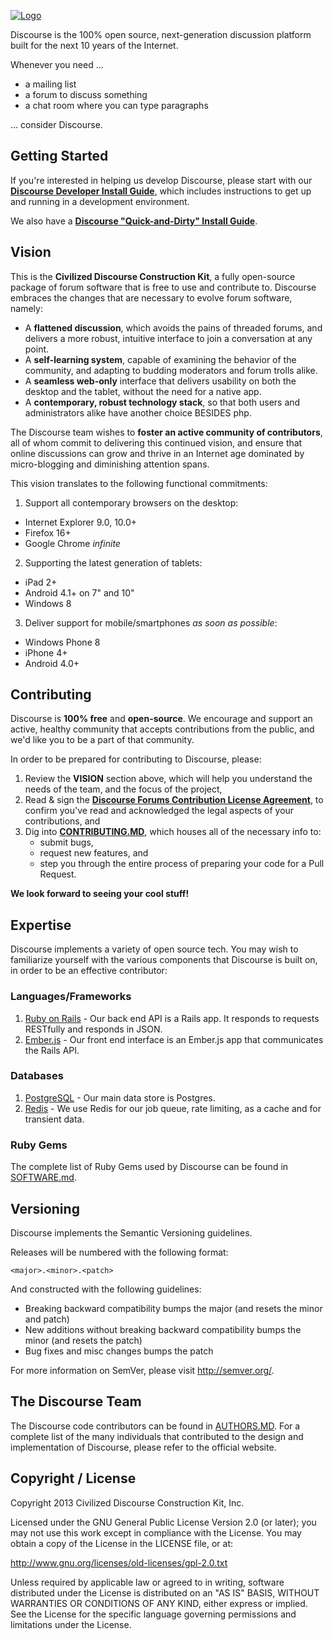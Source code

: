 <a href="http://www.discourse.org/">![Logo](https://raw.github.com/discourse/core/master/images/discourse.png)</a>

Discourse is the 100% open source, next-generation discussion platform built for the next 10 years of the Internet.

Whenever you need ...

* a mailing list
* a forum to discuss something
* a chat room where you can type paragraphs

... consider Discourse.


## Getting Started

If you're interested in helping us develop Discourse, please start with our **[Discourse Developer Install Guide](https://github.com/discourse/core/blob/master/DEVELOPMENT.md)**, which includes instructions to get up and running in a development environment.

We also have a **[Discourse "Quick-and-Dirty" Install Guide](https://github.com/discourse/core/blob/master/INSTALL.md)**.

## Vision

This is the **Civilized Discourse Construction Kit**, a fully open-source package of forum software that is free to use and contribute to. Discourse embraces the changes that are necessary to evolve forum software, namely:

* A **flattened discussion**, which avoids the pains of threaded forums, and delivers a more robust, intuitive interface to join a conversation at any point.
* A **self-learning system**, capable of examining the behavior of the community, and adapting to budding moderators and forum trolls alike.
* A **seamless web-only** interface that delivers usability on both the desktop and the tablet, without the need for a native app.
* A **contemporary, robust technology stack**, so that both users and administrators alike have another choice BESIDES php.

The Discourse team wishes to **foster an active community of contributors**, all of whom commit to delivering this continued vision, and ensure that online discussions can grow and thrive in an Internet age dominated by micro-blogging and diminishing attention spans.

This vision translates to the following functional commitments:

1. Support all contemporary browsers on the desktop:
  * Internet Explorer 9.0, 10.0+
  * Firefox 16+
  * Google Chrome *infinite*
   
2. Supporting the latest generation of tablets:  
  * iPad 2+
  * Android 4.1+ on 7" and 10"
  * Windows 8

3. Deliver support for mobile/smartphones *as soon as possible*:
  * Windows Phone 8
  * iPhone 4+
  * Android 4.0+

## Contributing

Discourse is **100% free** and **open-source**. We encourage and support an active, healthy community that
accepts contributions from the public, and we'd like you to be a part of that community.

In order to be prepared for contributing to Discourse, please:

1. Review the **VISION** section above, which will help you understand the needs of the team, and the focus of the project,
2. Read & sign the **[Discourse Forums Contribution License Agreement](https://github.com/discourse/core-cla)**, to confirm you've read and acknowledged the legal aspects of your contributions, and
3. Dig into **[CONTRIBUTING.MD](https://github.com/discourse/core/blob/master/CONTRIBUTING.md)**, which houses all of the necessary info to:
   * submit bugs,
   * request new features, and
   * step you through the entire process of preparing your code for a Pull Request.

**We look forward to seeing your cool stuff!**

## Expertise

Discourse implements a variety of open source tech. You may wish to familiarize yourself with the various components that Discourse is built on, in order to be an effective contributor:

### Languages/Frameworks

1. [Ruby on Rails](https://github.com/rails/rails) - Our back end API is a Rails app. It responds to requests RESTfully and responds in JSON.
2. [Ember.js](https://github.com/emberjs/ember.js) - Our front end interface is an Ember.js app that communicates the Rails API.

### Databases

1. [PostgreSQL](http://www.postgresql.org/) - Our main data store is Postgres.
2. [Redis](http://redis.io/) - We use Redis for our job queue, rate limiting, as a cache and for transient data.

### Ruby Gems

The complete list of Ruby Gems used by Discourse can be found in [SOFTWARE.md](https://github.com/discourse/core/blob/master/SOFTWARE.md).

## Versioning

Discourse implements the Semantic Versioning guidelines.

Releases will be numbered with the following format:

`<major>.<minor>.<patch>`

And constructed with the following guidelines:

* Breaking backward compatibility bumps the major (and resets the minor and patch)
* New additions without breaking backward compatibility bumps the minor (and resets the patch)
* Bug fixes and misc changes bumps the patch

For more information on SemVer, please visit http://semver.org/.

## The Discourse Team

The Discourse code contributors can be found in [AUTHORS.MD](https://github.com/discourse/core/blob/master/AUTHORS.md). For a complete list of the many individuals that contributed to the design and implementation of Discourse, please refer to the official website.

## Copyright / License

Copyright 2013 Civilized Discourse Construction Kit, Inc.

Licensed under the GNU General Public License Version 2.0 (or later);
you may not use this work except in compliance with the License.
You may obtain a copy of the License in the LICENSE file, or at:

   http://www.gnu.org/licenses/old-licenses/gpl-2.0.txt

Unless required by applicable law or agreed to in writing, software
distributed under the License is distributed on an "AS IS" BASIS,
WITHOUT WARRANTIES OR CONDITIONS OF ANY KIND, either express or implied.
See the License for the specific language governing permissions and
limitations under the License.
